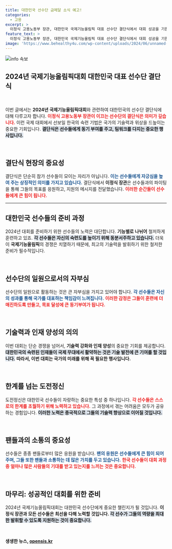 ```yaml
---
title: 대한민국 선수단 금메달 소식 예고!
categories:
  - 고용
excerpt: >
  이정식 고용노동부 장관, 대한민국 국제기능올림픽 대표 선수단 결단식에서 대회 성공을 기원하며 힘찬 파이팅을 외쳤다. 대한민국의 기술 자부심이 세계로 뻗어갑니다!
feature_text: >
  이정식 고용노동부 장관, 대한민국 국제기능올림픽 대표 선수단 결단식에서 대회 성공을 기원하며 힘찬 파이팅을 외쳤다. 대한민국의 기술 자부심이 세계로 뻗어갑니다!
image: 'https://www.behealthy4u.com/wp-content/uploads/2024/06/unnamed-file.png'
---
```


<p><img src="https://www.behealthy4u.com/wp-content/uploads/2024/06/unnamed-file.png" alt="info 속보" /></p>

<h2 data-ke-size="size26">2024년 국제기능올림픽대회 대한민국 대표 선수단 결단식</h2>

<p data-ke-size="size16">&nbsp;</p>

<p>이번 글에서는 <b>2024년 국제기능올림픽대회</b>와 관련하여 대한민국의 선수단 결단식에 대해 다루고자 합니다. <b><span style="color: #ee2323;">이정식 고용노동부 장관이 이끄는 선수단의 결단식은 의미가 깊습니다.</span></b> 이런 국제 대회에서 선보일 한국의 숙련 기법은 국가의 기술력과 위상을 드높이는 중요한 기회입니다. <b><span style="background-color: #21538527;">결단식은 선수들에게 동기 부여를 주고, 팀워크를 다지는 중요한 행사입니다.</span></b></p>

<p data-ke-size="size16">&nbsp;</p>

<h2>결단식 현장의 중요성</h2>

<p>결단식은 단순히 참가 선수들이 모이는 자리가 아닙니다. <b><span style="color: #1a5490;">이는 선수들에게 자긍심을 높여 주는 상징적인 의미를 가지고 있습니다.</span></b> 결단식에서 <b>이정식 장관</b>은 선수들과의 파이팅을 통해 그들의 목표를 응원하고, 지원의 메시지를 전달했습니다. <b><span style="color: #ee2323;">이러한 순간들이 선수들에게 큰 힘이 됩니다.</span></b> </p>

<hr>

<h2>대한민국 선수들의 준비 과정</h2>

<p>2024년 대회를 준비하기 위한 선수들의 노력은 대단합니다. <b>기능별로 나뉘어</b> 철저하게 훈련하고 있죠. <b><span style="background-color: #21538527;">각 선수들은 자신의 숙련도를 높이기 위해 동분서주하고 있습니다.</span></b> 더욱이 <b>국제기능올림픽</b>의 경쟁은 치열하기 때문에, 최고의 기술력을 발휘하기 위한 철저한 준비가 필수적입니다.</p>

<p data-ke-size="size16">&nbsp;</p>

<h2>선수단의 일원으로서의 자부심</h2>

<p>선수단의 일원으로 활동하는 것은 큰 자부심을 가지고 있어야 합니다. <b><span style="color: #1a5490;">각 선수들은 자신의 성과를 통해 국가를 대표하는 책임감이 느껴집니다.</span></b> <b><span style="color: #ee2323;">이러한 감정은 그들이 훈련에 더 매진하도록 만들고, 목표 달성에 큰 동기부여가 됩니다.</span></b></p>

<p data-ke-size="size16">&nbsp;</p>

<h2>기술력과 인재 양성의 의의</h2>

<p>이번 대회는 단순 경쟁을 넘어서, <b>기술력 강화와 인재 양성</b>의 중요한 기회를 제공합니다. <b><span style="background-color: #21538527;">대한민국의 숙련된 인재들이 국제 무대에서 활약하는 것은 기술 발전에 큰 기여를 할 것입니다.</span></b> <b>따라서, 이번 대회는 국가의 미래를 위해 꼭 필요한 행사입니다.</b></p>

<p data-ke-size="size16">&nbsp;</p>

<h2>한계를 넘는 도전정신</h2>

<p>도전정신은 대한민국 선수들이 자랑하는 중요한 특성 중 하나입니다. <b><span style="color: #ee2323;">각 선수들은 스스로의 한계를 초월하기 위해 노력하고 있습니다.</span></b> 그 과정에서 겪는 어려움은 모두가 공유하는 경험입니다. <b><span style="background-color: #21538527;">이러한 노력은 종국적으로 그들의 기술력 향상으로 이어질 것입니다.</span></b></p>

<p data-ke-size="size16">&nbsp;</p>

<h2>팬들과의 소통의 중요성</h2>

<p>선수들은 종종 팬들로부터 많은 응원을 받습니다. <b><span style="color: #1a5490;">팬의 응원은 선수들에게 큰 힘이 되어 주며, 그들 또한 팬들과 소통하는 데 많은 가치를 두고 있습니다.</span></b> <b><span style="color: #ee2323;">한국 선수들이 대회 과정 중 얼마나 많은 사람들의 기대를 받고 있는지를 느끼는 것은 중요합니다.</span></b></p>

<p data-ke-size="size16">&nbsp;</p>

<h2>마무리: 성공적인 대회를 위한 준비</h2>

<p>2024년 국제기능올림픽대회는 대한민국 선수단에게 중요한 챌린지가 될 것입니다. <b>이정식 장관과 모든 선수들은 <b>최선을 다해</b> 노력할 것입니다. <b><span style="background-color: #21538527;">각 선수가 그들의 역량을 최대한 발휘할 수 있도록 지원하는 것이 중요합니다.</span></b></p>

<p data-ke-size="size16">&nbsp;</p>
생생한 뉴스, <a href="https://opensis.kr" rel="dofollow">opensis.kr</a>


